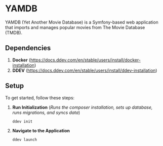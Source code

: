 
# YAMDB

YAMDB (Yet Another Movie Database) is a Symfony-based web application that imports and manages popular movies from The Movie Database (TMDB).

## Dependencies
1. **Docker** (https://docs.ddev.com/en/stable/users/install/docker-installation)
2. **DDEV** (https://docs.ddev.com/en/stable/users/install/ddev-installation)

## Setup

To get started, follow these steps:

1. **Run Initialization** (*Runs the composer installation, sets up database, runs migrations, and syncs data*)
    ```bash
    ddev init
    ```

2. **Navigate to the Application**
    ```bash
    ddev launch
    ```

